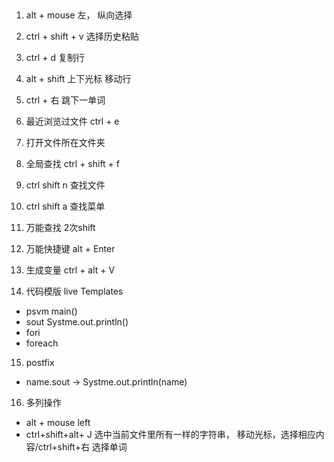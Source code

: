 ## 

1. alt + mouse 左， 纵向选择
2. ctrl + shift + v 选择历史粘贴
3. ctrl + d 复制行
4. alt + shift 上下光标  移动行
5. ctrl + 右  跳下一单词
6. 最近浏览过文件 ctrl + e
7. 打开文件所在文件夹
8. 全局查找 ctrl + shift + f
9. ctrl shift n 查找文件
10. ctrl shift a 查找菜单
11. 万能查找 2次shift
12. 万能快捷键 alt + Enter

13. 生成变量 ctrl + alt + V 

14. 代码模版 live Templates
  - psvm  main()
  - sout  Systme.out.println()
  - fori
  - foreach

15. postfix
  - name.sout  -> Systme.out.println(name)

16. 多列操作
  - alt + mouse left
  - ctrl+shift+alt+ J 选中当前文件里所有一样的字符串， 移动光标，选择相应内容/ctrl+shift+右 选择单词 